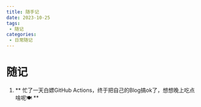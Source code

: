 ```yaml
---
title: 随手记
date: 2023-10-25
tags:
 - 随记
categories:
 - 日常随记
---
```


# 随记
1. ** 忙了一天白嫖GitHub Actions，终于把自己的Blog搞ok了，想想晚上吃点啥呢🍽️ **



